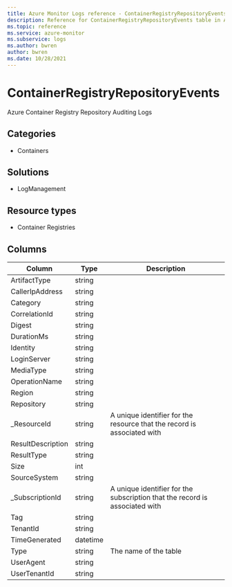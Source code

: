 ```yaml
---
title: Azure Monitor Logs reference - ContainerRegistryRepositoryEvents
description: Reference for ContainerRegistryRepositoryEvents table in Azure Monitor Logs.
ms.topic: reference
ms.service: azure-monitor
ms.subservice: logs
ms.author: bwren
author: bwren
ms.date: 10/28/2021
---
```


# ContainerRegistryRepositoryEvents

 Azure Container Registry Repository Auditing Logs

## Categories

- Containers
## Solutions

- LogManagement
## Resource types

- Container Registries




## Columns

| Column | Type | Description |
| --- | --- | --- |
| ArtifactType | string |  |
| CallerIpAddress | string |  |
| Category | string |  |
| CorrelationId | string |  |
| Digest | string |  |
| DurationMs | string |  |
| Identity | string |  |
| LoginServer | string |  |
| MediaType | string |  |
| OperationName | string |  |
| Region | string |  |
| Repository | string |  |
| _ResourceId | string | A unique identifier for the resource that the record is associated with |
| ResultDescription | string |  |
| ResultType | string |  |
| Size | int |  |
| SourceSystem | string |  |
| _SubscriptionId | string | A unique identifier for the subscription that the record is associated with |
| Tag | string |  |
| TenantId | string |  |
| TimeGenerated | datetime |  |
| Type | string | The name of the table |
| UserAgent | string |  |
| UserTenantId | string |  |
